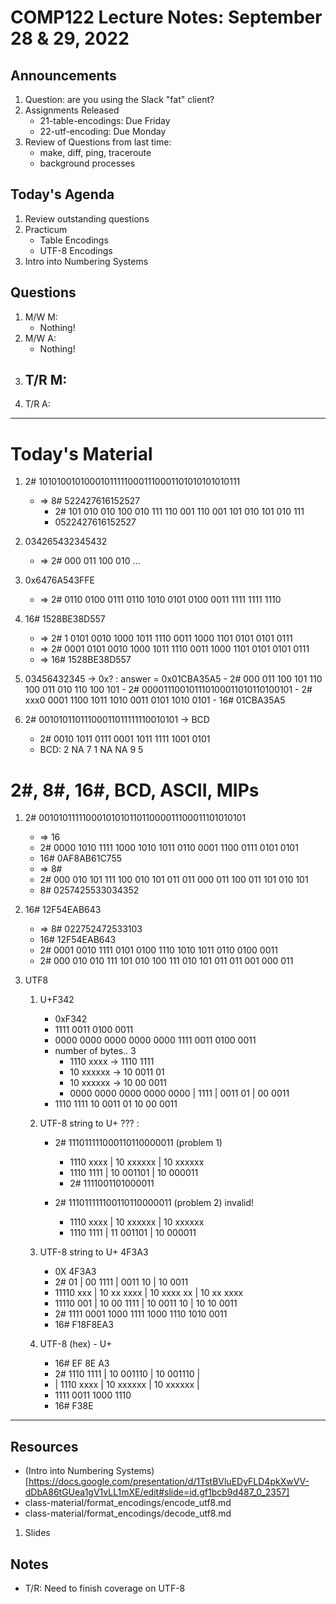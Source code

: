 # COMP122 Lecture Notes: September 28 & 29, 2022

## Announcements
   1. Question: are you using the Slack "fat" client?
   1. Assignments Released
      - 21-table-encodings: Due Friday
      - 22-utf-encoding: Due Monday
   1. Review of Questions from last time:
      - make, diff, ping, traceroute
      - background processes

## Today's Agenda
   1. Review outstanding questions
   1. Practicum
      - Table Encodings
      - UTF-8 Encodings
   1. Intro into Numbering Systems


## Questions
   1. M/W M: 
      - Nothing!
   1. M/W A:
      - Nothing!
   1. T/R M: 
      -
   1. T/R A: 


---
# Today's Material

   1. 2# 101010010100010111110001110001101010101010111
      - => 8# 522427616152527
        - 2# 101 010 010 100 010 111 110 001 110 001 101 010 101 010 111
        - 0522427616152527
   1. 034265432345432
      - => 2# 000 011 100 010 ...
   1. 0x6476A543FFE
      - => 2# 0110 0100 0111 0110 1010 0101 0100 0011 1111 1111 1110
   1. 16# 1528BE38D557
      - => 2# 1 0101 0010 1000 1011 1110 0011 1000 1101 0101 0101 0111
      - => 2# 0001 0101 0010 1000 1011 1110 0011 1000 1101 0101 0101 0111
      - => 16# 1528BE38D557

   1.  03456432345  -> 0x?   : answer = 0x01CBA35A5
      - 2# 000 011 100 101 110 100 011 010 110 100 101
      - 2# 000011100101110100011010110100101
      - 2# xxx0 0001 1100 1011 1010 0011 0101 1010 0101
      - 16# 01CBA35A5
   1. 2# 00101011011100011011111110010101  -> BCD
      - 2# 0010 1011 0111 0001 1011 1111 1001 0101
      - BCD: 2 NA 7 1 NA NA 9 5

# 2#, 8#, 16#, BCD, ASCII, MIPs

   1. 2# 0010101111100010101011011000011100011101010101
      - => 16
      - 2# 0000 1010 1111 1000 1010 1011 0110 0001 1100 0111 0101 0101
      - 16# 0AF8AB61C755 
      - => 8#
      - 2# 000 010 101 111 100 010 101 011 011 000 011 100 011 101 010 101
      - 8# 0257425533034352

   1. 16# 12F54EAB643
      - => 8# 022752472533103
      - 16# 12F54EAB643
      - 2# 0001 0010 1111  0101 0100 1110 1010 1011 0110 0100 0011
      - 2# 000 010 010 111 101 010 100 111 010 101 011 011 001 000 011


1. UTF8
   1. U+F342
      - 0xF342
      - 1111 0011 0100 0011
      - 0000 0000 0000 0000 0000 1111 0011 0100 0011
      - number of bytes.. 3
        - 1110 xxxx -> 1110 1111
        - 10 xxxxxx -> 10 0011 01
        - 10 xxxxxx -> 10 00 0011
        - 0000 0000 0000 0000 0000 | 1111 | 0011 01 | 00 0011
      - 1110 1111 10 0011 01 10 00 0011

   1. UTF-8 string to U+ ??? :
      - 2# 111011111000110110000011 (problem 1)
        - 1110 xxxx | 10 xxxxxx  | 10 xxxxxx
        - 1110 1111 | 10 001101  | 10 000011
        - 2# 1111001101000011

      - 2# 111011111100110110000011 (problem 2) invalid!
        - 1110 xxxx | 10 xxxxxx  | 10 xxxxxx
        - 1110 1111 | 11 001101  | 10 000011

   1. UTF-8 string to U+ 4F3A3
      - 0X 4F3A3
      - 2#       01 |    00 1111 |    0011 10 |    10 0011
      -   11110 xxx | 10 xx xxxx | 10 xxxx xx | 10 xx xxxx
      -   11110 001 | 10 00 1111 | 10 0011 10 | 10 10 0011
      - 2# 1111 0001  1000 1111 1000 1110 1010 0011
      - 16# F18F8EA3

   1. UTF-8 (hex) - U+
      - 16# EF 8E A3 
      - 2# 1110 1111   | 10 001110 | 10 001110 |
      -  | 1110 xxxx   | 10 xxxxxx | 10 xxxxxx | 
      - 1111 0011 1000 1110
      - 16# F38E
---
## Resources
   * (Intro into Numbering Systems)[https://docs.google.com/presentation/d/1TstBVluEDyFLD4pkXwVV-dDbA86tGUea1gV1vLL1mXE/edit#slide=id.gf1bcb9d487_0_2357]
   * class-material/format_encodings/encode_utf8.md
   * class-material/format_encodings/decode_utf8.md
  1. Slides

## Notes
   * T/R: Need to finish coverage on UTF-8
